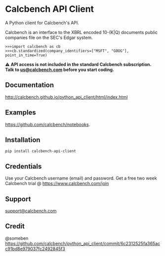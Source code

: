 # Calcbench API Client

A Python client for Calcbench's API.

Calcbench is an interface to the XBRL encoded 10-(K|Q) documents public companies file on the SEC's Edgar system.

    >>>import calcbench as cb
    >>>cb.standardized(company_identifiers=["MSFT", "GOOG"], point_in_time=True)

:warning: **API access is not included in the standard Calcbench subscription. Talk to us@calcbench.com before you start coding.**

## Documentation

http://calcbench.github.io/python_api_client/html/index.html

## Examples

https://github.com/calcbench/notebooks.

## Installation

    pip install calcbench-api-client

## Credentials

Use your Calcbench username (email) and password. Get a free two week Calcbench trial @ https://www.calcbench.com/join

## Support

support@calcbench.com

## Credit

@someben https://github.com/calcbench/python_api_client/commit/6c2312525fa365acc91bd8e979037fc2492845f3
